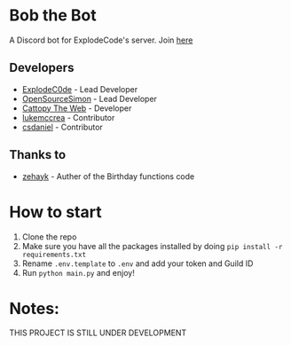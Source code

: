 # Bob the Bot
A Discord bot for ExplodeCode's server. Join [here](https://discord.gg/jWS24SryVx)

## Developers

- [ExplodeC0de](https://github.com/ExplodeC0de) - Lead Developer 
- [OpenSourceSimon](https://github.com/OpenSourceSimon) - Lead Developer 
- [Cattopy The Web](https://github.com/MesVisiDraugai) - Developer
- [lukemccrea](https://github.com/lukemccrea) - Contributor
- [csdaniel](https://github.com/csd4ni3l) - Contributor
## Thanks to
- [zehayk](https://github.com/zehayk) - Auther of the Birthday functions code

# How to start
1. Clone the repo
2. Make sure you have all the packages installed by doing `pip install -r requirements.txt`
3. Rename `.env.template` to `.env` and add your token and Guild ID
4. Run `python main.py` and enjoy!


# Notes:
THIS PROJECT IS STILL UNDER DEVELOPMENT
